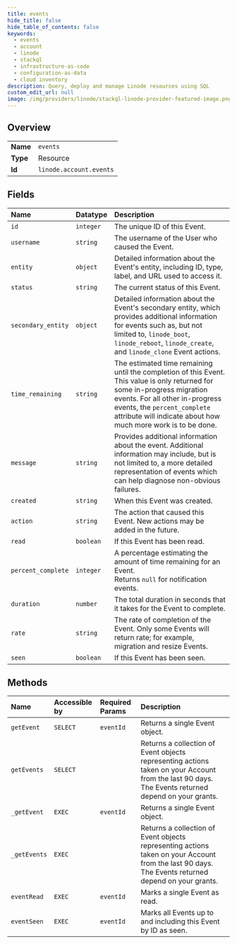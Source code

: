 ```yaml
---
title: events
hide_title: false
hide_table_of_contents: false
keywords:
  - events
  - account
  - linode    
  - stackql
  - infrastructure-as-code
  - configuration-as-data
  - cloud inventory
description: Query, deploy and manage Linode resources using SQL
custom_edit_url: null
image: /img/providers/linode/stackql-linode-provider-featured-image.png
---
```

  
    

## Overview
<table><tbody>
<tr><td><b>Name</b></td><td><code>events</code></td></tr>
<tr><td><b>Type</b></td><td>Resource</td></tr>
<tr><td><b>Id</b></td><td><code>linode.account.events</code></td></tr>
</tbody></table>

## Fields
| Name | Datatype | Description |
|:-----|:---------|:------------|
| `id` | `integer` | The unique ID of this Event. |
| `username` | `string` | The username of the User who caused the Event.<br /> |
| `entity` | `object` | Detailed information about the Event's entity, including ID, type, label, and URL used to access it.<br /> |
| `status` | `string` | The current status of this Event. |
| `secondary_entity` | `object` | Detailed information about the Event's secondary entity, which provides additional information<br />for events such as, but not limited to, `linode_boot`, `linode_reboot`, `linode_create`, and `linode_clone` Event actions.<br /> |
| `time_remaining` | `string` | The estimated time remaining until the completion of this Event. This value is only returned for some in-progress migration events. For all other in-progress events, the `percent_complete` attribute will indicate about how much more work is to be done.<br /> |
| `message` | `string` | Provides additional information about the event. Additional information may include, but is not limited to, a more detailed representation of events which can help diagnose non-obvious failures.<br /> |
| `created` | `string` | When this Event was created. |
| `action` | `string` | The action that caused this Event. New actions may be added in the future.<br /> |
| `read` | `boolean` | If this Event has been read. |
| `percent_complete` | `integer` | A percentage estimating the amount of time remaining for an Event.<br />Returns `null` for notification events.<br /> |
| `duration` | `number` | The total duration in seconds that it takes for the Event to complete.<br /> |
| `rate` | `string` | The rate of completion of the Event. Only some Events will return rate; for example, migration and resize Events.<br /> |
| `seen` | `boolean` | If this Event has been seen. |
## Methods
| Name | Accessible by | Required Params | Description |
|:-----|:--------------|:----------------|:------------|
| `getEvent` | `SELECT` | `eventId` | Returns a single Event object.<br /> |
| `getEvents` | `SELECT` |  | Returns a collection of Event objects representing actions taken on your Account from the last 90 days. The Events returned depend on your grants.<br /> |
| `_getEvent` | `EXEC` | `eventId` | Returns a single Event object.<br /> |
| `_getEvents` | `EXEC` |  | Returns a collection of Event objects representing actions taken on your Account from the last 90 days. The Events returned depend on your grants.<br /> |
| `eventRead` | `EXEC` | `eventId` | Marks a single Event as read. |
| `eventSeen` | `EXEC` | `eventId` | Marks all Events up to and including this Event by ID as seen.<br /> |
